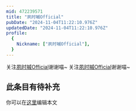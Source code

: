 ```yaml
---
mid: 472239571
title: "夙时嘁Official"
pubDate: "2024-11-04T11:22:10.976Z"
updatedDate: "2024-11-04T11:22:10.976Z"
profile:
  {
    Nickname: ["夙时嘁Official"],
  }
---
```


关注[夙时嘁Official](https://space.bilibili.com/472239571)谢谢喵~ 关注[夙时嘁Official](https://space.bilibili.com/472239571)谢谢喵~

## 此条目有待补充
你可以在[这里](https://github.com/Yuhanawa/VTuber.ICU-Content/edit/master/v/夙时嘁Official/index.md)编辑本文
